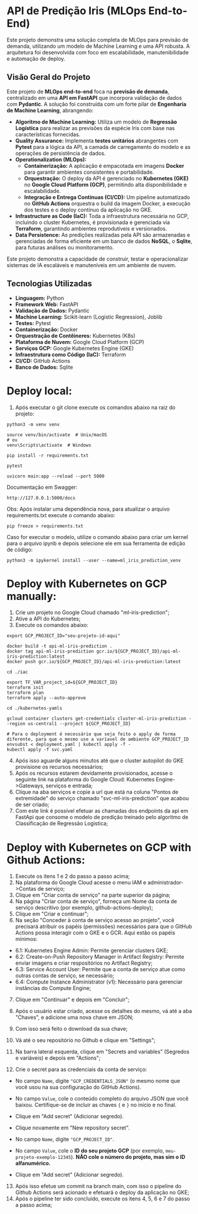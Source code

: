 # API de Predição Iris (MLOps End-to-End)

Este projeto demonstra uma solução completa de MLOps para previsão de demanda, utilizando um modelo de Machine Learning e uma API robusta. A arquitetura foi desenvolvida com foco em escalabilidade, manutenibilidade e automação de deploy.

## Visão Geral do Projeto

Este projeto de **MLOps end-to-end** foca na **previsão de demanda**, centralizado em uma **API em FastAPI** que incorpora validação de dados com **Pydantic**. A solução foi construída com um forte pilar de **Engenharia de Machine Learning**, abrangendo:

* **Algoritmo de Machine Learning:** Utiliza um modelo de **Regressão Logística** para realizar as previsões da espécie Iris com base nas características fornecidas.
* **Quality Assurance:** Implementa **testes unitários** abrangentes com **Pytest** para a lógica da API, a camada de carregamento do modelo e as operações de persistência de dados.
* **Operationalization (MLOps):**
    * **Containerização:** A aplicação é empacotada em imagens **Docker** para garantir ambientes consistentes e portabilidade.
    * **Orquestração:** O deploy da API é gerenciado no **Kubernetes (GKE)** no **Google Cloud Platform (GCP)**, permitindo alta disponibilidade e escalabilidade.
    * **Integração e Entrega Contínuas (CI/CD):** Um pipeline automatizado no **GitHub Actions** orquestra o build da imagem Docker, a execução dos testes e o deploy contínuo da aplicação no GKE.
* **Infrastructure as Code (IaC):** Toda a infraestrutura necessária no GCP, incluindo o cluster Kubernetes, é provisionada e gerenciada via **Terraform**, garantindo ambientes reprodutíveis e versionados.
* **Data Persistence:** As predições realizadas pela API são armazenadas e gerenciadas de forma eficiente em um banco de dados **NoSQL**, o **Sqlite**, para futuras análises ou monitoramento.

Este projeto demonstra a capacidade de construir, testar e operacionalizar sistemas de IA escaláveis e manuteníveis em um ambiente de nuvem.

## Tecnologias Utilizadas

* **Linguagem:** Python
* **Framework Web:** FastAPI
* **Validação de Dados:** Pydantic
* **Machine Learning:** Scikit-learn (Logistic Regression), Joblib
* **Testes:** Pytest
* **Containerização:** Docker
* **Orquestração de Contêineres:** Kubernetes (K8s)
* **Plataforma de Nuvem:** Google Cloud Platform (GCP)
* **Serviços GCP:** Google Kubernetes Engine (GKE)
* **Infraestrutura como Código (IaC):** Terraform
* **CI/CD:** GitHub Actions
* **Banco de Dados:** Sqlite

# Deploy local:

1. Após executar o git clone execute os comandos abaixo na raiz do projeto:

```
python3 -m venv venv

source venv/bin/activate  # Unix/macOS
# ou
venv\Scripts\activate  # Windows

pip install -r requirements.txt

pytest

uvicorn main:app --reload --port 5000
```

Documentação em Swagger:

```
http://127.0.0.1:5000/docs
```

Obs: Após instalar uma dependência nova, para atualizar o arquivo requirements.txt execute o comando abaixo:

```
pip freeze > requirements.txt
```

Caso for executar o modelo, utilize o comando abaixo para criar um kernel para o arquivo ipynb e depois selecione ele em sua ferramenta de edição de código:

```
python3 -m ipykernel install --user --name=ml_iris_prediction_venv
```




# Deploy with Kubernetes on GCP manually:

1. Crie um projeto no Google Cloud chamado "ml-iris-prediction";
2. Ative a API do Kubernetes;
3. Execute os comandos abaixo:

```
export GCP_PROJECT_ID="seu-projeto-id-aqui"

docker build -t api-ml-iris-prediction .
docker tag api-ml-iris-prediction gcr.io/${GCP_PROJECT_ID}/api-ml-iris-prediction:latest
docker push gcr.io/${GCP_PROJECT_ID}/api-ml-iris-prediction:latest

cd ./iac

export TF_VAR_project_id=${GCP_PROJECT_ID}
terraform init
terraform plan
terraform apply --auto-approve

cd ./kubernetes-yamls

gcloud container clusters get-credentials cluster-ml-iris-prediction --region us-central1 --project ${GCP_PROJECT_ID}

# Para o deployment é necessário que seja feito o apply de forma diferente, para que o mesmo use a varíavel de ambiente GCP_PROJECT_ID
envsubst < deployment.yaml | kubectl apply -f -
kubectl apply -f svc.yaml
```

4. Após isso aguarde alguns minutos até que o cluster autopilot do GKE provisione os recursos necessários;
5. Após os recursos estarem devidamente provisionados, acesse o seguinte link na plataforma do Google Cloud: Kubernetes Engine->Gateways, serviços e entrada;
6. Clique na aba serviços e copie a url que está na coluna "Pontos de extremidade" do serviço chamado "svc-ml-iris-prediction" que acabou de ser criado;
7. Com este link é possível efetuar as chamadas dos endpoints da api em FastApi que consome o modelo de predição treinado pelo algoritmo de Classificação de Regressão Logística;

# Deploy with Kubernetes on GCP with Github Actions:

1. Execute os itens 1 e 2 do passo a passo acima;
2. Na plataforma do Google Cloud acesse o menu IAM e administrador->Contas de serviço;
3. Clique em "Criar conta de serviço" na parte superior da página;
4. Na página "Criar conta de serviço", forneça um Nome da conta de serviço descritivo (por exemplo, github-actions-deploy);
5. Clique em "Criar e continuar";
6. Na seção "Conceder à conta de serviço acesso ao projeto", você precisará atribuir os papéis (permissões) necessários para que o GitHub Actions possa interagir com o GKE e o GCR. Aqui estão os papéis mínimos:
  - 6.1: Kubernetes Engine Admin: Permite gerenciar clusters GKE;
  - 6.2: Create-on-Push Repository Manager in Artifact Registry: Permite enviar imagens e criar respositórios no Artifact Registry;
  - 6.3: Service Account User: Permite que a conta de serviço atue como outras contas de serviço, se necessário;
  - 6.4: Compute Instance Administrator (v1): Necessário para gerenciar instâncias do Compute Engine;
7. Clique em "Continuar" e depois em "Concluir";
8. Após o usuário estar criado, acesse os detalhes do mesmo, vá até a aba "Chaves", e adicione uma nova chave em JSON;
9. Com isso será feito o download da sua chave;
10. Vá até o seu repositório no Github e clique em "Settings";
11. Na barra lateral esquerda, clique em "Secrets and variables" (Segredos e variáveis) e depois em "Actions";

12. Crie o secret para as credenciais da conta de serviço:
  
  * No campo `Name`, digite `"GCP_CREDENTIALS_JSON"` (o mesmo nome que você usou na sua configuração do GitHub Actions).
  * No campo `Value`, cole o conteúdo completo do arquivo JSON que você baixou. Certifique-se de incluir as chaves `{` e `}` no início e no final.
  * Clique em "Add secret" (Adicionar segredo).

  * Clique novamente em "New repository secret".
  * No campo `Name`, digite `"GCP_PROJECT_ID"`.
  * No campo `Value`, cole o **ID do seu projeto GCP** (por exemplo, `meu-projeto-exemplo-12345`). **NÃO cole o número do projeto, mas sim o ID alfanumérico.**
  * Clique em "Add secret" (Adicionar segredo).
13. Após isso efetue um commit na branch main, com isso o pipeline do Github Actions será acionado e efetuará o deploy da aplicação no GKE;
14. Após o pipeline ter sido concluido, execute os itens 4, 5, 6 e 7 do passo a passo acima;
